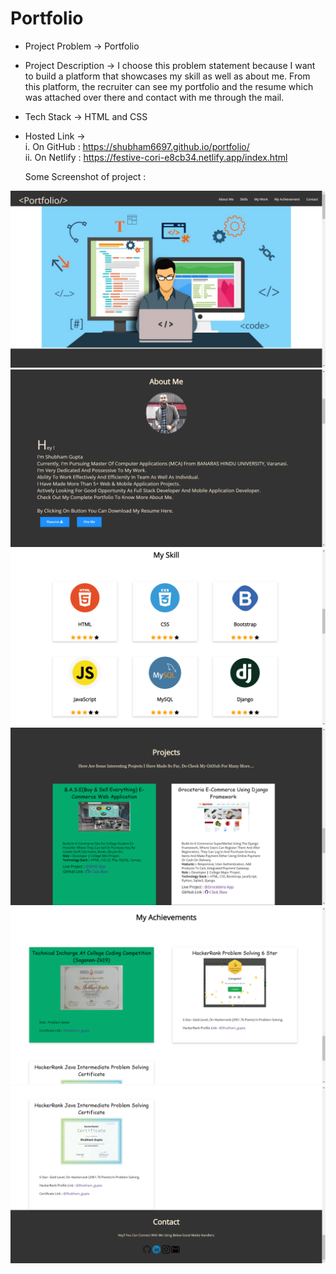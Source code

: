 # Portfolio

* Project Problem -> Portfolio
* Project Description ->
    I choose this problem statement because I want to build a platform that showcases my skill as well as about me. From this platform, the recruiter can see my portfolio and the     resume which was attached over there and contact with me through the mail.

* Tech Stack -> HTML and CSS

* Hosted Link -> <br/>
  i. On GitHub : https://shubham6697.github.io/portfolio/<br/>
  ii. On Netlify : https://festive-cori-e8cb34.netlify.app/index.html
   
   Some Screenshot of project :
   
 ![Screenshot (1)](https://github.com/Shubham6697/portfolio/blob/c0f277ab29147f21c00ee755bcc0923248a087b0/Screenshot/Screenshot%20(6).png)
 ![Screenshot (2)](https://github.com/Shubham6697/portfolio/blob/d2e035982e4f47ac42d3edb44b9612f805a53841/Screenshot/Screenshot%20(7).png)
 ![Screenshot (3)](https://github.com/Shubham6697/portfolio/blob/d2e035982e4f47ac42d3edb44b9612f805a53841/Screenshot/Screenshot%20(8).png)
 ![Screenshot (4](https://github.com/Shubham6697/portfolio/blob/d2e035982e4f47ac42d3edb44b9612f805a53841/Screenshot/Screenshot%20(9).png)
 ![Screenshot (5](https://github.com/Shubham6697/portfolio/blob/d2e035982e4f47ac42d3edb44b9612f805a53841/Screenshot/Screenshot%20(10).png)
 ![Screenshot (6](https://github.com/Shubham6697/portfolio/blob/d2e035982e4f47ac42d3edb44b9612f805a53841/Screenshot/Screenshot%20(11).png)
  
  
